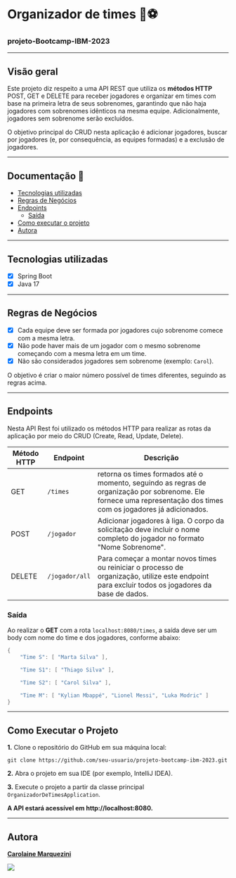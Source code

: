 # Organizador de times 📝⚽

### projeto-Bootcamp-IBM-2023

---

## Visão geral

Este projeto diz respeito a uma API REST que utiliza os **métodos HTTP** POST, GET e DELETE para receber jogadores e organizar em times com base na primeira letra de seus sobrenomes, garantindo que não haja jogadores com sobrenomes idênticos na mesma equipe. Adicionalmente, jogadores sem sobrenome serão excluídos.

O objetivo principal do CRUD nesta aplicação é adicionar jogadores, buscar por jogadores (e, por consequência, as equipes formadas) e a exclusão de jogadores.

---

## Documentação 📄

- [Tecnologias utilizadas](#tecnologias-utilizadas)
- [Regras de Negócios](#regras-de-negócios)
- [Endpoints](#endpoints)
  - [Saída](#saída)
- [Como executar o projeto](#como-executar-o-projeto)
- [Autora](#autora)

---
 
## Tecnologias utilizadas
- [x] Spring Boot
- [x] Java 17
---

## Regras de Negócios
- [x] Cada equipe deve ser formada por jogadores cujo sobrenome comece com a mesma letra.
- [x] Não pode haver mais de um jogador com o mesmo sobrenome começando com a mesma letra em um time.
- [x] Não são considerados jogadores sem sobrenome (exemplo: `Carol`).

O objetivo é criar o maior número possível de times diferentes, seguindo as regras acima.

---

## Endpoints

Nesta API Rest foi utilizado os métodos HTTP para realizar as rotas da aplicação por meio do CRUD (Create, Read, Update, Delete).


| Método HTTP | Endpoint               | Descrição                                  | 
| ----------- | -----------------------| -------------------------------------------|
| GET         | `/times`               | retorna os times formados até o momento, seguindo as regras de organização por sobrenome. Ele fornece uma representação dos times com os jogadores já adicionados.      |
| POST        | `/jogador`             | Adicionar jogadores à liga. O corpo da solicitação deve incluir o nome completo do jogador no formato "Nome Sobrenome".                |  
| DELETE      | `/jogador/all`         | Para começar a montar novos times ou reiniciar o processo de organização, utilize este endpoint para excluir todos os jogadores da base de dados.          |

### Saída 

Ao realizar o **GET** com a rota `localhost:8080/times`, a saída deve ser um body com nome do time e dos jogadores, conforme abaixo:              
```java
{
    "Time S": [ "Marta Silva" ],

    "Time S1": [ "Thiago Silva" ],

    "Time S2": [ "Carol Silva" ],

    "Time M": [ "Kylian Mbappé", "Lionel Messi", "Luka Modric" ]
}

```

---

## Como Executar o Projeto
**1.** Clone o repositório do GitHub em sua máquina local:

``` 
git clone https://github.com/seu-usuario/projeto-bootcamp-ibm-2023.git
``` 

**2.** Abra o projeto em sua IDE (por exemplo, IntelliJ IDEA).

**3.** Execute o projeto a partir da classe principal `OrganizadorDeTimesApplication`.

**A API estará acessível em http://localhost:8080.**

---

## Autora

**[Carolaine Marquezini](https://www.linkedin.com/in/carolainemarquezini/)**
      
<a href="https://www.linkedin.com/in/carolainemarquezini" target="_blank"><img src="https://img.shields.io/badge/-LinkedIn-%230077B5?style=for-the-badge&logo=linkedin&logoColor=white" target="_blank"></a>


